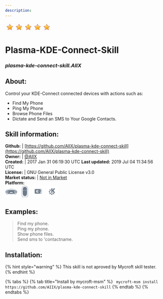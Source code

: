 ```yaml
---
description: 
---
```


![](../.gitbook/assets/star.png)![](../.gitbook/assets/star.png)![](../.gitbook/assets/star.png)![](../.gitbook/assets/star.png)![](../.gitbook/assets/star.png)  
# Plasma-KDE-Connect-Skill  
### _plasma-kde-connect-skill.AIIX_  
## About:  
Control your KDE-Connect connected devices with actions such as:
- Find My Phone
- Ping My Phone
- Browse Phone Files
- Dictate and Send an SMS to Your Google Contacts.

## Skill information:  
**Github:** | [https://github.com/AIIX/plasma-kde-connect-skill](https://github.com/AIIX/plasma-kde-connect-skill)  
**Owner:** | [@AIIX](https://github.com/AIIX)  
**Created:** | 2017 Jan 31 06:19:30 UTC  **Last updated:** 2019 Jul 04 11:34:56 UTC  
**License:** | GNU General Public License v3.0  
**Market status:** | [Not in Market](https://market.mycroft.ai/skill/)  
**Platform:**  
 ![Mark I](../.gitbook/assets/mark-1-icon.png)  ![Mark II](../.gitbook/assets/mark-2-icon.png)  ![Picroft](../.gitbook/assets/picroft-icon.png)  ![plasmoid](../.gitbook/assets/kde.png)   
## Examples:  
> Find my phone.  
> Ping my phone.  
> Show phone files.  
> Send sms to 'contactname.  
  
## Installation:  
{% hint style="warning" %}
This skill is not aproved by Mycroft skill tester.
{% endhint %}
    
{% tabs %}
{% tab title="Install by mycroft-msm" %}
``` mycroft-msm install https://github.com/AIIX/plasma-kde-connect-skill```
{% endtab %}
  {% endtabs %}
  
